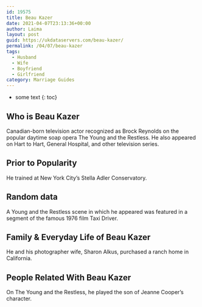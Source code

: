 ```yaml
---
id: 19575
title: Beau Kazer
date: 2021-04-07T23:13:36+00:00
author: Laima
layout: post
guid: https://ukdataservers.com/beau-kazer/
permalink: /04/07/beau-kazer
tags:
  - Husband
  - Wife
  - Boyfriend
  - Girlfriend
category: Marriage Guides
---
```


* some text
{: toc}


## Who is Beau Kazer
                  
                  
                  
Canadian-born television actor recognized as Brock Reynolds on the popular daytime soap opera The Young and the Restless. He also appeared on Hart to Hart, General Hospital, and other television series.
                  
              
            
              
            
                
                
                
## Prior to Popularity
                  
                  
                  
He trained at New York City&#8217;s Stella Adler Conservatory.
                  
              
            
              
            
                
                
                
## Random data
                  
                  
                  
A Young and the Restless scene in which he appeared was featured in a segment of the famous 1976 film Taxi Driver.
                  
              
            
              
            
                
                
                
## Family & Everyday Life of Beau Kazer
                  
                  
                  
He and his photographer wife, Sharon Alkus, purchased a ranch home in California.
                  
              
            
              
            
                
                
                
## People Related With Beau Kazer
                  
                  
                  
On The Young and the Restless, he played the son of Jeanne Cooper&#8217;s character.
                  
              
            
              
            
                
              
            
              
              
            
            
              
            
          
          
          